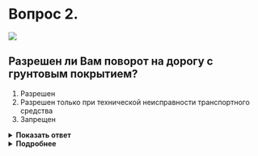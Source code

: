# Вопрос 2.

![](https://s.drom.ru/i24231/pdd/tickets/2016/1551664658.jpg)

## Разрешен ли Вам поворот на дорогу с грунтовым покрытием?

1. Разрешен
2. Разрешен только при технической неисправности транспортного средства
3. Запрещен

<details>
<summary><b>Показать ответ</b></summary>
Правильный ответ: 1
</details>
<details>
<summary><b>Подробнее</b></summary>
Впереди по ходу Вашего движения предупреждающий знак 1.11.2 «Опасный поворот» и знаки 1.34.2 «Направление поворота», которые указывают направление движения на закруглении дороги малого радиуса с ограниченной видимостью. Ничего, что бы Вам запрещало поворот на дорогу с грунтовым покрытием, нет. По Вашему желанию поворачиваете направо.
(«Дорожные знаки»).
</details>